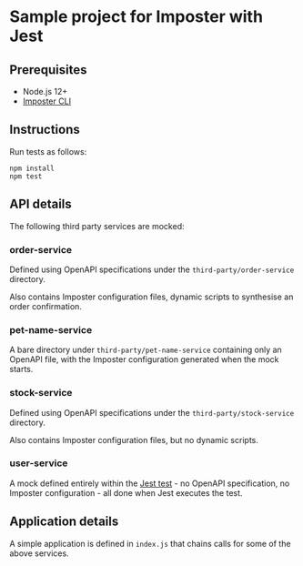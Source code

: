 Sample project for Imposter with Jest
=====================================

## Prerequisites

- Node.js 12+
- [Imposter CLI](https://github.com/gatehill/imposter-cli)

## Instructions

Run tests as follows:

	npm install
    npm test

## API details

The following third party services are mocked:

### order-service

Defined using OpenAPI specifications under the `third-party/order-service` directory.

Also contains Imposter configuration files, dynamic scripts to synthesise an order confirmation.

### pet-name-service

A bare directory under `third-party/pet-name-service` containing only an OpenAPI file, with the Imposter configuration generated when the mock starts.

### stock-service

Defined using OpenAPI specifications under the `third-party/stock-service` directory.

Also contains Imposter configuration files, but no dynamic scripts.

### user-service

A mock defined entirely within the [Jest test](./src/users.test.js) - no OpenAPI specification, no Imposter configuration - all done when Jest executes the test.

## Application details

A simple application is defined in `index.js` that chains calls for some of the above services.
